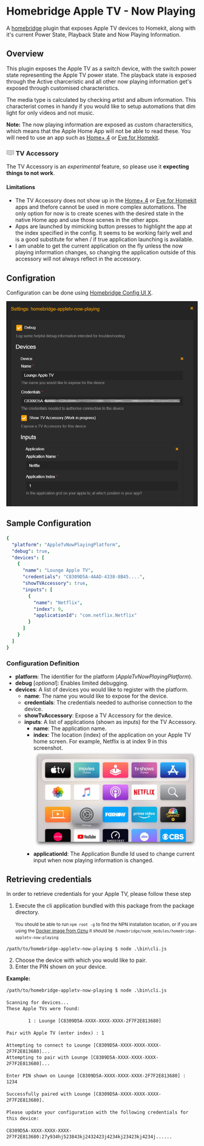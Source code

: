 # Homebridge Apple TV - Now Playing

A [homebridge](https://github.com/nfarina/homebridge) plugin that exposes Apple TV devices to Homekit, along with it's current Power State, Playback State and Now Playing Information.

## Overview

This plugin exposes the Apple TV as a switch device, with the switch power state representing the Apple TV power state. The playback state is exposed through the Active charceristic and all other now playing information get's exposed through customised characteristics.

The media type is calculated by checking artist and album information. This characterist comes in handy if you would like to setup automations that dim light for only videos and not music.

**Note:** The now playing information are exposed as custom charactersitics, which means that the Apple Home App will not be able to read these. You will need to use an app such as [Home+ 4](https://apps.apple.com/us/app/home-4/id995994352) or [Eve for Homekit](https://apps.apple.com/us/app/eve-for-homekit/id917695792).

### <img src='screenshots/television.png' height=15 /> TV Accessory

The TV Accessory is an _experimental_ feature, so please use it **expecting things to not work**.

#### Limitations

* The TV Accessory does not show up in the [Home+ 4](https://apps.apple.com/us/app/home-4/id995994352) or [Eve for Homekit](https://apps.apple.com/us/app/eve-for-homekit/id917695792) apps and thefore cannot be used in more complex automations. The only option for now is to create scenes with the desired state in the native Home app and use those scenes in the other apps.
* Apps are launched by mimicking button presses to highlight the app at the index specified in the config. It seems to be working fairly well and is a good substitute for when / if true application launching is available.
* I am unable to get the current application on the fly unless the now playing information changes, so changing the application outside of this accessory will not always reflect in the accessory.

## Configration

Configuration can be done using [Homebridge Config UI X](https://github.com/oznu/homebridge-config-ui-x).

![Configuration](screenshots/configuration.png)

## Sample Configuration

```yaml
{    
  "platform": "AppleTvNowPlayingPlatform",
  "debug": true, 
  "devices": [        
    {            
      "name": "Lounge Apple TV",            
      "credentials": "C8309D5A-4AAD-4338-8B45....",
      "showTVAccessory": true,
      "inputs": [
        {
          "name": "Netflix", 
          "index": 9,
          "applicationId": "com.netflix.Netflix"
        }
      ]
    }    
  ]
}
```
### Configuration Definition

* **platform**: The identifier for the platform (*AppleTvNowPlayingPlatform*).
* **debug** [*optional*]: Enables limited debugging.
* **devices**: A list of devices you would like to register with the platform.     
  * **name**: The name you would like to expose for the device.
  * **credentials**: The credentials needed to authorise connection to the device.
  * **showTvAccessory**: Expose a TV Accessory for the device.
  * **inputs**: A list of applications (shown as inputs) for the TV Accessory.
    * **name**: The application name.
    * **index**: The location (index) of the application on your Apple TV home screen. For example, Netflix is at index 9 in this screenshot. ![Apple TV Home Scree](screenshots/apple_tv.jpg)
    * **applicationId**: The Application Bundle Id used to change current input when now playing information is changed.

## Retrieving credentials

In order to retrieve credentials for your Apple TV, please follow these step

1. Execute the cli application bundled with this package from the package directory.

    <small>You should be able to run ```npm root -g``` to find the NPN installation location, or if you are using the [Docker image from Oznu](https://github.com/oznu/docker-homebridge) it should be ```/homebridge/node_modules/homebridge-appletv-now-playing```</small>

```
/path/to/homebridge-appletv-now-playing $ node .\bin\cli.js
```
2. Choose the device with which you would like to pair.
3. Enter the PIN shown on your device.

**Example:**

```
/path/to/homebridge-appletv-now-playing $ node .\bin\cli.js

Scanning for devices...
These Apple TVs were found:

        1 : Lounge [C8309D5A-XXXX-XXXX-XXXX-2F7F2E813680]

Pair with Apple TV (enter index) : 1

Attempting to connect to Lounge [C8309D5A-XXXX-XXXX-XXXX-2F7F2E813680]...
Attempting to pair with Lounge [C8309D5A-XXXX-XXXX-XXXX-2F7F2E813680]...

Enter PIN shown on Lounge [C8309D5A-XXXX-XXXX-XXXX-2F7F2E813680] : 1234

Successfully paired with Lounge [C8309D5A-XXXX-XXXX-XXXX-2F7F2E813680].

Please update your configuration with the following credentials for this device:

C8309D5A-XXXX-XXXX-XXXX-2F7F2E813680:27y934hj523843kj2432423j4234kj23423kj4234j......
```
